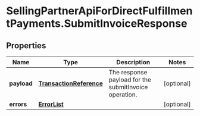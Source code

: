 # SellingPartnerApiForDirectFulfillmentPayments.SubmitInvoiceResponse

## Properties
Name | Type | Description | Notes
------------ | ------------- | ------------- | -------------
**payload** | [**TransactionReference**](TransactionReference.md) | The response payload for the submitInvoice operation. | [optional] 
**errors** | [**ErrorList**](ErrorList.md) |  | [optional] 


